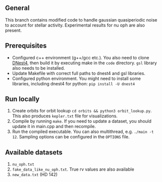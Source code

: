 ## General

This branch contains modified code to handle gaussian quasiperiodic noise to account for stellar activity. Experimental results for nu oph are also present.

## Prerequisites
* Configured c++ environment (g++/gcc etc.). You also need to clone [DNest4](https://github.com/eggplantbren/DNest4), then build it by executing make in the `code` directory. `gsl` library also needs to be installed.
* Update Makefile with correct full paths to dnest4 and gsl libraries.
* Configured python environment. You might need to install some libraries, including dnest4 for python: `pip install -U dnest4`

## Run locally
1. Create orbits for orbit lookup `cd orbits && python3 orbit_lookup.py`. This also produces `kepler.txt` file for visualizations.
2. Compile by running `make`. If you need to update a dataset, you should update it in main.cpp and then recompile.
3. Run the compiled executable. You can also multithread, e.g. `./main -t 12`. Sampling options can be configured in the `OPTIONS` file.

## Available datasets
1. `nu_oph.txt`
2. `fake_data_like_nu_oph.txt`. True rv values are also available
3. `new_data.txt` (HD 142)
